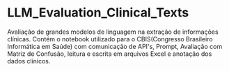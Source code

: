 # LLM_Evaluation_Clinical_Texts

Avaliação de grandes modelos de linguagem na extração de informações clínicas.
Contém o notebook utilizado para o CBIS(Congresso Brasileiro Informática em Saúde) com comunicação de API's, Prompt, Avaliação com Matriz de Confusão, leitura e escrita em arquivos Excel e anotação dos dados clínicos.
